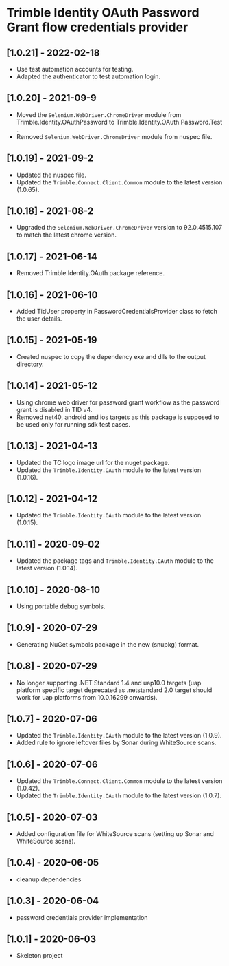 # Trimble Identity OAuth Password Grant flow credentials provider

## [1.0.21] - 2022-02-18
* Use test automation accounts for testing. 
* Adapted the authenticator to test automation login.

## [1.0.20] - 2021-09-9
* Moved the `Selenium.WebDriver.ChromeDriver` module from Trimble.Identity.OAuthPassword to Trimble.Identity.OAuth.Password.Test .
* Removed `Selenium.WebDriver.ChromeDriver` module from nuspec file.

## [1.0.19] - 2021-09-2
* Updated the nuspec file.
* Updated the `Trimble.Connect.Client.Common` module to the latest version (1.0.65).

## [1.0.18] - 2021-08-2
* Upgraded the `Selenium.WebDriver.ChromeDriver` version to 92.0.4515.107 to match the latest chrome version.

## [1.0.17] - 2021-06-14
* Removed Trimble.Identity.OAuth package reference.

## [1.0.16] - 2021-06-10
* Added TidUser property in PasswordCredentialsProvider class to fetch the user details.

## [1.0.15] - 2021-05-19
* Created nuspec to copy the dependency exe and dlls to the output directory.

## [1.0.14] - 2021-05-12
* Using chrome web driver for password grant workflow as the password grant is disabled in TID v4.
* Removed net40, android and ios targets as this package is supposed to be used only for running sdk test cases.

## [1.0.13] - 2021-04-13
* Updated the TC logo image url for the nuget package.
* Updated the `Trimble.Identity.OAuth` module to the latest version (1.0.16).

## [1.0.12] - 2021-04-12
* Updated the `Trimble.Identity.OAuth` module to the latest version (1.0.15).

## [1.0.11] - 2020-09-02
* Updated the package tags and `Trimble.Identity.OAuth` module to the latest version (1.0.14).

## [1.0.10] - 2020-08-10
* Using portable debug symbols.

## [1.0.9] - 2020-07-29
* Generating NuGet symbols package in the new (snupkg) format.

## [1.0.8] - 2020-07-29
* No longer supporting .NET Standard 1.4 and uap10.0 targets (uap platform specific target deprecated as .netstandard 2.0 target should work for uap platforms from 10.0.16299 onwards).

## [1.0.7] - 2020-07-06

* Updated the `Trimble.Identity.OAuth` module to the latest version (1.0.9).
* Added rule to ignore leftover files by Sonar during WhiteSource scans.

## [1.0.6] - 2020-07-06

* Updated the `Trimble.Connect.Client.Common` module to the latest version (1.0.42).
* Updated the `Trimble.Identity.OAuth` module to the latest version (1.0.7).

## [1.0.5] - 2020-07-03

* Added configuration file for WhiteSource scans (setting up Sonar and WhiteSource scans).

## [1.0.4] - 2020-06-05

* cleanup dependencies

## [1.0.3] - 2020-06-04

* password credentials provider implementation

## [1.0.1] - 2020-06-03

* Skeleton project
